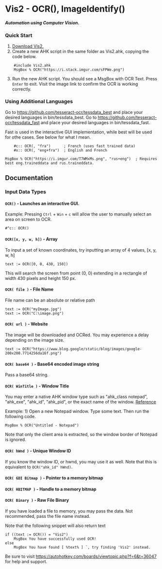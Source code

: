 # Vis2 - OCR(), ImageIdentify()
##### Automation using Computer Vision. 

### Quick Start
1. [Download Vis2.](https://github.com/iseahound/Vis2/archive/master.zip)
2. Create a new AHK script in the same folder as Vis2.ahk, copying the code below.

```
    #include Vis2.ahk
    MsgBox % OCR("https://i.stack.imgur.com/sFPWe.png")
```
    
3. Run the new AHK script. You should see a MsgBox with OCR Text. Press ```Enter``` to exit. Visit the image link to confirm the OCR is working correctly. 

### Using Additional Languages
Go to https://github.com/tesseract-ocr/tessdata_best and place your desired languages in bin/tessdata_best. 
Go to https://github.com/tesseract-ocr/tessdata_fast and place your desired languages in bin/tessdata_fast. 

Fast is used in the interactive GUI implementation, while best will be used for othe cases. See below for what I mean. 

```
    #c:: OCR(, "fra")      ; French (uses fast trained data)
    #x:: OCR(, "eng+fra")  ; English and French
```

    MsgBox % OCR("https://i.imgur.com/T7WMxMs.png", "rus+eng")  ; Requires best eng.traineddata and rus.traineddata. 

## Documentation
### Input Data Types
#### ```OCR()``` - Launches an interactive GUI. 
Example: Pressing ```Ctrl``` + ```Win``` + ```c``` will allow the user to manually select an area on screen to OCR. 

    #^c:: OCR()

#### ```OCR([x, y, w, h])``` - Array
To input a set of known coordinates, try inputting an array of 4 values, [x, y, w, h]

    text := OCR([0, 0, 430, 150])

This will search the screen from point (0, 0) extending in a rectangle of width 430 pixels and height 150 px. 

#### ```OCR( file )``` - File Name
File name can be an absolute or relative path

    text := OCR("myImage.jpg")
    text := OCR("C:\image.png")
    
#### ```OCR( url )``` - Website
The image will be downloaded and OCRed. You may experience a delay depending on the image size. 

    text := OCR("https://www.blog.google/static/blog/images/google-200x200.7714256da16f.png")
    
#### ```OCR( base64 )``` - Base64 encoded image string
Pass a base64 string.

#### ```OCR( WinTitle )``` - Window Title
You may enter a native AHK window type such as "ahk_class notepad", "ahk_exe", "ahk_id", "ahk_pid", or the exact name of the window. [Reference](https://autohotkey.com/docs/misc/WinTitle.htm)

Example: 1) Open a new Notepad window. Type some text. Then run the following code. 

    MsgBox % OCR("Untitled - Notepad")
    
Note that only the client area is extracted, so the window border of Notepad is ignored. 

#### ```OCR( hWnd )``` - Unique Window ID
If you know the window ID, or hwnd, you may use it as well. Note that this is equivalent to ```OCR("ahk_id" hWnd)```. 

#### ```OCR( GDI Bitmap )``` - Pointer to a memory bitmap
#### ```OCR( HBITMAP )``` - Handle to a memory bitmap
#### ```OCR( Binary )``` - Raw File Binary
If you have loaded a file to memory, you may pass the data. Not recommended, pass the file name instead. 

Note that the following snippet will also return text

    if ((text := OCR()) = "Vis2")
        MsgBox You have successfully used OCR!
    else
        MsgBox You have found [ %text% ] `, try finding 'Vis2' instead. 

Be sure to visit https://autohotkey.com/boards/viewtopic.php?f=6&t=36047 for help and support. 
